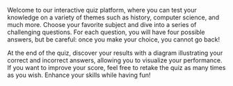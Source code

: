 Welcome to our interactive quiz platform, where you can test your knowledge on a variety of themes such as history, computer science, and much more. Choose your favorite subject and dive into a series of challenging questions. For each question, you will have four possible answers, but be careful: once you make your choice, you cannot go back!

At the end of the quiz, discover your results with a diagram illustrating your correct and incorrect answers, allowing you to visualize your performance. If you want to improve your score, feel free to retake the quiz as many times as you wish. Enhance your skills while having fun!
